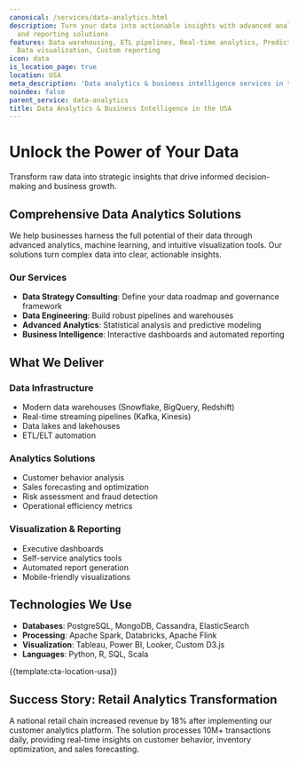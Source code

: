```yaml
---
canonical: /services/data-analytics.html
description: Turn your data into actionable insights with advanced analytics, visualization,
  and reporting solutions
features: Data warehousing, ETL pipelines, Real-time analytics, Predictive modeling,
  Data visualization, Custom reporting
icon: data
is_location_page: true
location: USA
meta_description: 'Data analytics & business intelligence services in the USA. Turn your data into actionable insights with advanced analytics and visualization.'
noindex: false
parent_service: data-analytics
title: Data Analytics & Business Intelligence in the USA
---
```



# Unlock the Power of Your Data

Transform raw data into strategic insights that drive informed decision-making and business growth.

## Comprehensive Data Analytics Solutions

We help businesses harness the full potential of their data through advanced analytics, machine learning, and intuitive visualization tools. Our solutions turn complex data into clear, actionable insights.

### Our Services

- **Data Strategy Consulting**: Define your data roadmap and governance framework
- **Data Engineering**: Build robust pipelines and warehouses
- **Advanced Analytics**: Statistical analysis and predictive modeling
- **Business Intelligence**: Interactive dashboards and automated reporting

## What We Deliver

### Data Infrastructure

- Modern data warehouses (Snowflake, BigQuery, Redshift)
- Real-time streaming pipelines (Kafka, Kinesis)
- Data lakes and lakehouses
- ETL/ELT automation

### Analytics Solutions

- Customer behavior analysis
- Sales forecasting and optimization
- Risk assessment and fraud detection
- Operational efficiency metrics

### Visualization & Reporting

- Executive dashboards
- Self-service analytics tools
- Automated report generation
- Mobile-friendly visualizations

## Technologies We Use

- **Databases**: PostgreSQL, MongoDB, Cassandra, ElasticSearch
- **Processing**: Apache Spark, Databricks, Apache Flink
- **Visualization**: Tableau, Power BI, Looker, Custom D3.js
- **Languages**: Python, R, SQL, Scala

{{template:cta-location-usa}}

## Success Story: Retail Analytics Transformation

A national retail chain increased revenue by 18% after implementing our customer analytics platform. The solution processes 10M+ transactions daily, providing real-time insights on customer behavior, inventory optimization, and sales forecasting.
